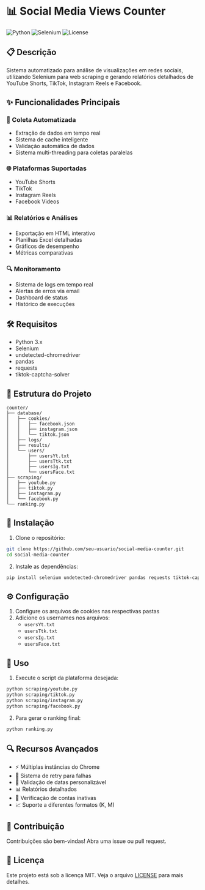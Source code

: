 # 📊 Social Media Views Counter

![Python](https://img.shields.io/badge/Python-3.x-blue)
![Selenium](https://img.shields.io/badge/Selenium-Latest-green)
![License](https://img.shields.io/badge/License-MIT-yellow)

## 📋 Descrição
Sistema automatizado para análise de visualizações em redes sociais, utilizando Selenium para web scraping e gerando relatórios detalhados de YouTube Shorts, TikTok, Instagram Reels e Facebook.

## ✨ Funcionalidades Principais

### 🤖 Coleta Automatizada
- Extração de dados em tempo real
- Sistema de cache inteligente
- Validação automática de dados
- Sistema multi-threading para coletas paralelas

### 🌐 Plataformas Suportadas
- YouTube Shorts
- TikTok
- Instagram Reels
- Facebook Videos

### 📊 Relatórios e Análises
- Exportação em HTML interativo
- Planilhas Excel detalhadas
- Gráficos de desempenho
- Métricas comparativas

### 🔍 Monitoramento
- Sistema de logs em tempo real
- Alertas de erros via email
- Dashboard de status
- Histórico de execuções

## 🛠️ Requisitos
- Python 3.x
- Selenium
- undetected-chromedriver
- pandas
- requests
- tiktok-captcha-solver

## 📁 Estrutura do Projeto
```
counter/
├── database/
│   ├── cookies/
│   │   ├── facebook.json
│   │   ├── instagram.json
│   │   └── tiktok.json
│   ├── logs/
│   ├── results/
│   └── users/
│       ├── usersYt.txt
│       ├── usersTtk.txt
│       ├── usersIg.txt
│       └── usersFace.txt
├── scraping/
│   ├── youtube.py
│   ├── tiktok.py
│   ├── instagram.py
│   └── facebook.py
└── ranking.py
```

## 🚀 Instalação

1. Clone o repositório:
```bash
git clone https://github.com/seu-usuario/social-media-counter.git
cd social-media-counter
```

2. Instale as dependências:
```bash
pip install selenium undetected-chromedriver pandas requests tiktok-captcha-solver
```

## ⚙️ Configuração

1. Configure os arquivos de cookies nas respectivas pastas
2. Adicione os usernames nos arquivos:
    - `usersYt.txt`
    - `usersTtk.txt`
    - `usersIg.txt`
    - `usersFace.txt`

## 📱 Uso

1. Execute o script da plataforma desejada:
```bash
python scraping/youtube.py
python scraping/tiktok.py
python scraping/instagram.py
python scraping/facebook.py
```

2. Para gerar o ranking final:
```bash
python ranking.py
```

## 🔍 Recursos Avançados
- ⚡ Múltiplas instâncias do Chrome
- 🔄 Sistema de retry para falhas
- 📅 Validação de datas personalizável
- 📊 Relatórios detalhados
- 🔎 Verificação de contas inativas
- 📈 Suporte a diferentes formatos (K, M)

## 🤝 Contribuição
Contribuições são bem-vindas! Abra uma issue ou pull request.

## 📝 Licença
Este projeto está sob a licença MIT. Veja o arquivo [LICENSE](LICENSE) para mais detalhes.
